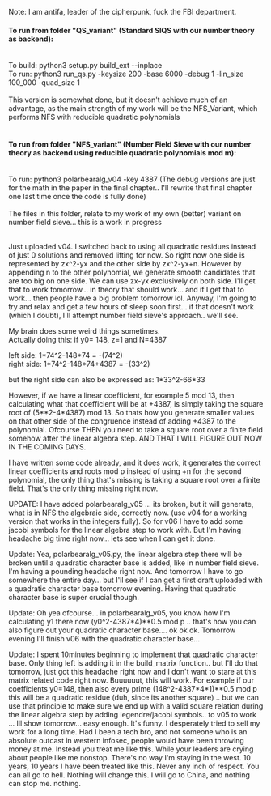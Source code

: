 Note: I am antifa, leader of the cipherpunk, fuck the FBI department. 

#### To run from folder "QS_variant" (Standard SIQS with our number theory as backend):</br></br>
To build: python3 setup.py build_ext --inplace</br>
To run: python3 run_qs.py -keysize 200 -base 6000 -debug 1 -lin_size 100_000 -quad_size 1</br></br>
This version is somewhat done, but it doesn't achieve much of an advantage, as the main strength of my work will be the NFS_Variant, which performs NFS with reducible quadratic polynomials<br><br>
#### To run from folder "NFS_variant" (Number Field Sieve with our number theory as backend using reducible quadratic polynomials mod m):</br></br>
To run: python3 polarbearalg_v04 -key 4387 (The debug versions are just for the math in the paper in the final chapter.. I'll rewrite that final chapter one last time once the code is fully done)</br></br>
The files in this folder, relate to my work of my own (better) variant on number field sieve... this is a work in progress</br></br>

Just uploaded v04. I switched back to using all quadratic residues instead of just 0 solutions and removed lifting for now.
So right now one side is represented by zx^2-yx and the other side by zx^2-yx+n. However by appending n to the other polynomial, we generate smooth candidates that are too big on one side. We can use zx-yx exclusively on both side. I'll get that to work tomorrow... in theory that should work... and if I get that to work... then people have a big problem tomorrow lol. Anyway, I'm going to try and relax and get a few hours of sleep soon first... if that doesn't work (which I doubt), I'll attempt number field sieve's approach.. we'll see.

My brain does some weird things sometimes.</br> Actually doing this:
if y0= 148, z=1 and N=4387</br>

left side: 1\*74^2-148\*74 = -(74^2)</br>
right side: 1\*74^2-148\*74+4387 = -(33^2)</br>

but the right side can also be expressed as: 1\*33^2-66\*33</br>

However, if we have a linear coefficient, for example 5 mod 13, then calculating what that coefficient will be at +4387, is simply taking the square root of (5**2-4*4387) mod 13.
So thats how you generate smaller values on that other side of the congruence instead of adding +4387 to the polynomial.
Ofcourse THEN you need to take a square root over a finite field somehow after the linear algebra step. AND THAT I WILL FIGURE OUT NOW IN THE COMING DAYS.

I have written some code already, and it does work, it generates the correct linear coefficients and roots mod p instead of using +n for the second polynomial, the only thing that's missing is taking a square root over a finite field. That's the only thing missing right now.

UPDATE: I have added polarbearalg_v05 ... its broken, but it will generate, what is in NFS the algebraic side, correctly now. (use v04 for a working version that works in the integers fully). So for v06 I have to add some jacobi symbols for the linear algebra step to work with. But I'm having headache big time right now... lets see when I can get it done. 

Update: Yea, polarbearalg_v05.py, the linear algebra step there will be broken until a quadratic character base is added, like in number field sieve. I'm having a pounding headache right now. And tomorrow I have to go somewhere the entire day... but I'll see if I can get a first draft uploaded with a quadratic character base tomorrow evening. Having that quadratic character base is super crucial though.

Update: Oh yea ofcourse... in polarbearalg_v05, you know how I'm calculating y1 there now (y0^2-4387*4)**0.5 mod p  .. that's how you can also figure out your quadratic character base.... ok ok ok. Tomorrow evening I'll finish v06 with the quadratic character base... 

Update: I spent 10minutes beginning to implement that quadratic character base. Only thing left is adding it in the build_matrix function.. but I'll do that tomorrow, just got this headache right now and I don't want to stare at this matrix related code right now. Buuuuuut, this will work. For example if our coefficients y0=148, then also every prime (148^2-4387\*4\*1)\*\*0.5 mod p this will be a quadratic residue (duh, since its another square) .. but we can use that principle to make sure we end up with a valid square relation during the linear algebra step by adding legendre/jacobi symbols.. to v05 to work ... Ill show tomorrow... easy enough. It's funny. I desperately tried to sell my work for a long time. Had I been a tech bro, and not someone who is an absolute outcast in western infosec, people would have been throwing money at me. Instead you treat me like this. While your leaders are crying about people like me nonstop. There's no way I'm staying in the west. 10 years, 10 years I have been treated like this. Never any inch of respect. You can all go to hell. Nothing will change this. I will go to China, and nothing can stop me. nothing.
